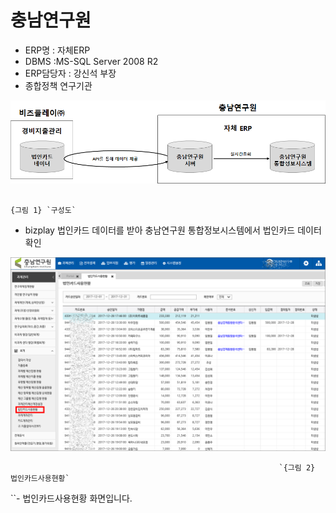 # 충남연구원

 - ERP명 : 자체ERP  
 - DBMS :MS-SQL Server 2008 R2  
 - ERP담당자 : 강신석 부장  
 - 종합정책 연구기관

![](../../../../.gitbook/assets/image%20%2899%29.png)

                                                                          {그림 1} `구성도`

 - bizplay 법인카드 데이터를 받아 충남연구원 통합정보시스템에서 법인카드 데이터 확인

![](../../../../.gitbook/assets/image%20%28116%29.png)

                                                                `{그림 2} 법인카드사용현황`

 ``- 법인카드사용현황 화면입니다.



